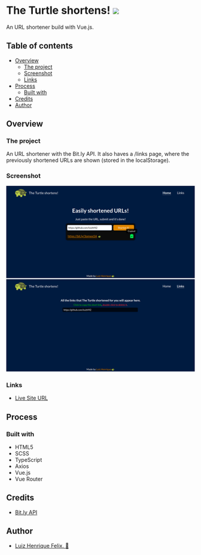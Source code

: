 # The Turtle shortens! ![](https://img.shields.io/github/license/luizhf42/turtle-shortens?style=for-the-badge)

An URL shortener build with Vue.js.

## Table of contents

- [Overview](#overview)
  - [The project](#the-project)
  - [Screenshot](#screenshot)
  - [Links](#links)
- [Process](#process)
  - [Built with](#built-with)
- [Credits](#credits)
- [Author](#author)

## Overview

### The project

An URL shortener with the Bit.ly API. It also haves a /links page, where the previously shortened URLs are shown (stored in the localStorage).

### Screenshot

![](./src/assets/screenshot.png)
![](./src/assets/screenshot2.png)

### Links

- [Live Site URL](https://turtle-shortens-luizhf42.vercel.app/)

## Process

### Built with

- HTML5
- SCSS
- TypeScript
- Axios
- Vue.js
- Vue Router

## Credits

- <a href="https://dev.bitly.com/">Bit.ly API</a>

## Author

- [Luiz Henrique Felix. 🐢](https://www.linkedin.com/in/luiz-henrique-felix)
